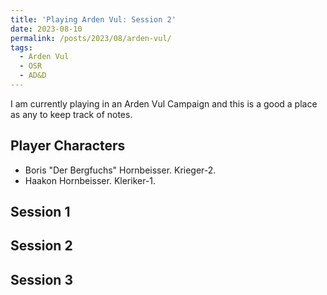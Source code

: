 ```yaml
---
title: 'Playing Arden Vul: Session 2'
date: 2023-08-10
permalink: /posts/2023/08/arden-vul/
tags:
  - Arden Vul
  - OSR
  - AD&D
---
```



I am currently playing in an Arden Vul Campaign and this is a good a place as any to keep track of notes.


## Player Characters

- Boris "Der Bergfuchs" Hornbeisser. Krieger-2.
- Haakon Hornbeisser. Kleriker-1.

## Session 1

## Session 2

## Session 3

